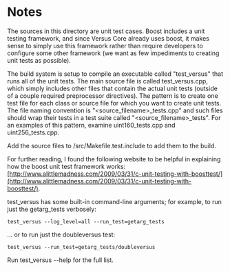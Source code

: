 # Notes
The sources in this directory are unit test cases.  Boost includes a
unit testing framework, and since Versus Core already uses boost, it makes
sense to simply use this framework rather than require developers to
configure some other framework (we want as few impediments to creating
unit tests as possible).

The build system is setup to compile an executable called "test_versus"
that runs all of the unit tests.  The main source file is called
test_versus.cpp, which simply includes other files that contain the
actual unit tests (outside of a couple required preprocessor
directives).  The pattern is to create one test file for each class or
source file for which you want to create unit tests.  The file naming
convention is "<source_filename>_tests.cpp" and such files should wrap
their tests in a test suite called "<source_filename>_tests".  For an
examples of this pattern, examine uint160_tests.cpp and
uint256_tests.cpp.

Add the source files to /src/Makefile.test.include to add them to the build.

For further reading, I found the following website to be helpful in
explaining how the boost unit test framework works:
[http://www.alittlemadness.com/2009/03/31/c-unit-testing-with-boosttest/](http://www.alittlemadness.com/2009/03/31/c-unit-testing-with-boosttest/).

test_versus has some built-in command-line arguments; for
example, to run just the getarg_tests verbosely:

    test_versus --log_level=all --run_test=getarg_tests

... or to run just the doubleversus test:

    test_versus --run_test=getarg_tests/doubleversus

Run  test_versus --help   for the full list.


